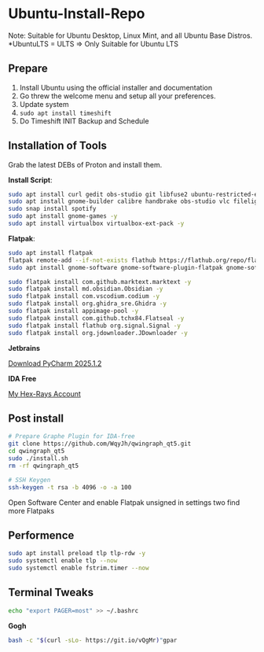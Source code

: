 # Ubuntu-Install-Repo

Note: Suitable for Ubuntu Desktop, Linux Mint, and all Ubuntu Base Distros. 
*UbuntuLTS = ULTS => Only Suitable for Ubuntu LTS

## Prepare

1. Install Ubuntu using the official installer and documentation
2. Go threw the welcome menu and setup all your preferences.
3. Update system
4. `sudo apt install timeshift`
5. Do Timeshift INIT Backup and Schedule

## Installation of Tools

Grab the latest DEBs of Proton and install them.

**Install Script**:

```bash
sudo apt install curl gedit obs-studio git libfuse2 ubuntu-restricted-extras -y
sudo apt install gnome-builder calibre handbrake obs-studio vlc filelight baobab python3-virtualenv python3-pip python3 glances most dia ghex tree bleachbit ipython3 neofetch gnome-keyring android-sdk-platform-tools-common qbittorrent -y
sudo snap install spotify
sudo apt install gnome-games -y
sudo apt install virtualbox virtualbox-ext-pack -y
```

**Flatpak**:
```bash
sudo apt install flatpak
flatpak remote-add --if-not-exists flathub https://flathub.org/repo/flathub.flatpakrepo
sudo apt install gnome-software gnome-software-plugin-flatpak gnome-software-common gnome-software-plugin-snap
``` 

```bash
sudo flatpak install com.github.marktext.marktext -y
sudo flatpak install md.obsidian.Obsidian -y
sudo flatpak install com.vscodium.codium -y
sudo flatpak install org.ghidra_sre.Ghidra -y
sudo flatpak install appimage-pool -y
sudo flatpak install com.github.tchx84.Flatseal -y
sudo flatpak install flathub org.signal.Signal -y
sudo flatpak install org.jdownloader.JDownloader -y
```

**Jetbrains**

[Download PyCharm 2025.1.2](https://www.jetbrains.com/shop/download/PC/2025100)

**IDA Free**

[My Hex-Rays Account](https://my.hex-rays.com/dashboard/download-center/installers/9.1/ida-free)

## Post install

```bash
# Prepare Graphe Plugin for IDA-free
git clone https://github.com/WqyJh/qwingraph_qt5.git
cd qwingraph_qt5
sudo ./install.sh
rm -rf qwingraph_qt5

# SSH Keygen
ssh-keygen -t rsa -b 4096 -o -a 100
```
Open Software Center and enable Flatpak unsigned in settings two find more Flatpaks 

## Performence

```bash
sudo apt install preload tlp tlp-rdw -y
sudo systemctl enable tlp --now
sudo systemctl enable fstrim.timer --now
```

## Terminal Tweaks

```bash
echo "export PAGER=most" >> ~/.bashrc
```

**Gogh**

```bash
bash -c "$(curl -sLo- https://git.io/vQgMr)"gpar
```
